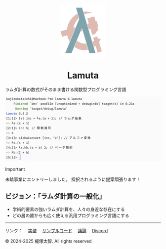 <div align="center">
  <img width="150" alt="image" src="docs/static/logo.png" />

 # **Lamuta**
</div>

ラムダ計算の数式がそのまま書ける関数型プログラミング言語

<img width="778" alt="image" src="docs/static/lambda.png" />

> [!IMPORTANT]
> 未踏事業にエントリーしました。
> 採択されるように提案頑張ります！

## ビジョン：「ラムダ計算の一般化」
- 学術的要素の強いラムダ計算を、人々の身近な存在にする
- どの層の誰からも広く使える汎用プログラミング言語にする


---

リンク：
　[実装](src/main.rs)
　[サンプルコード](/example)
　[議論](https://github.com/KajizukaTaichi/lamuta/discussions/)
　[Discord](https://discord.gg/qWnHhjpzm4)

&copy; 2024-2025 梶塚太智. All rights reserved
